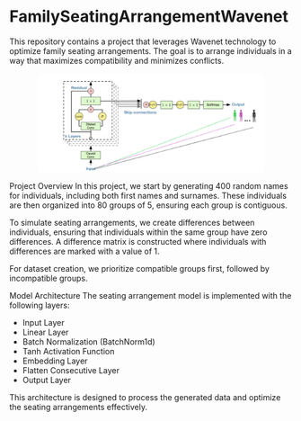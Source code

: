 # FamilySeatingArrangementWavenet

This repository contains a project that leverages Wavenet technology to optimize family seating arrangements. The goal is to arrange individuals in a way that maximizes compatibility and minimizes conflicts.

<div align="center">
    <img width="80%" src="https://github.com/faezeh-gholamrezaie/FamilySeatingArrangementWavenet/blob/main/Wavenet_Seating_arrangement.png">
</div>

Project Overview
In this project, we start by generating 400 random names for individuals, including both first names and surnames. These individuals are then organized into 80 groups of 5, ensuring each group is contiguous.

To simulate seating arrangements, we create differences between individuals, ensuring that individuals within the same group have zero differences. A difference matrix is constructed where individuals with differences are marked with a value of 1.

For dataset creation, we prioritize compatible groups first, followed by incompatible groups.

Model Architecture
The seating arrangement model is implemented with the following layers:

- Input Layer
- Linear Layer
- Batch Normalization (BatchNorm1d)
- Tanh Activation Function
- Embedding Layer
- Flatten Consecutive Layer
- Output Layer
  
This architecture is designed to process the generated data and optimize the seating arrangements effectively.
